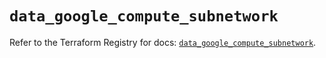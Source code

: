 # `data_google_compute_subnetwork`

Refer to the Terraform Registry for docs: [`data_google_compute_subnetwork`](https://registry.terraform.io/providers/hashicorp/google-beta/6.34.1/docs/data-sources/google_compute_subnetwork).
